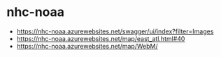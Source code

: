 # nhc-noaa
- https://nhc-noaa.azurewebsites.net/swagger/ui/index?filter=Images
- https://nhc-noaa.azurewebsites.net/map/east_atl.html#40
- https://nhc-noaa.azurewebsites.net/map/WebM/
